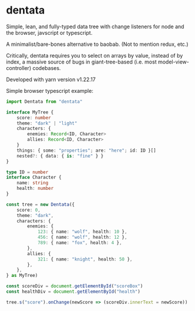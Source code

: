 # dentata

Simple, lean, and fully-typed data tree with change listeners for node and the browser, javscript or typescript.

A minimalist/bare-bones alternative to baobab. (Not to mention redux, etc.)

Critically, dentata requires you to select on arrays by value, instead of by index, a massive source of bugs in giant-tree-based (i.e. most model-view-controller) codebases.

Developed with yarn version v1.22.17

Simple browser typescript example:

```ts
import Dentata from "dentata"

interface MyTree {
    score: number
    theme: "dark" | "light"
    characters: {
        enemies: Record<ID, Character>
        allies: Record<ID, Character>
    }
    things: { some: "properties"; are: "here"; id: ID }[]
    nested?: { data: { is: "fine" } }
}

type ID = number
interface Character {
    name: string
    health: number
}

const tree = new Dentata({
    score: 0,
    theme: "dark",
    characters: {
        enemies: {
            123: { name: "wolf", health: 10 },
            456: { name: "wolf", health: 12 },
            789: { name: "fox", health: 4 },
        },
        allies: {
            321: { name: "knight", health: 50 },
        },
    },
} as MyTree)

const scoreDiv = document.getElementById("scoreBox")
const healthDiv = document.getElementById("health")

tree.s("score").onChange(newScore => (scoreDiv.innerText = newScore))
```
